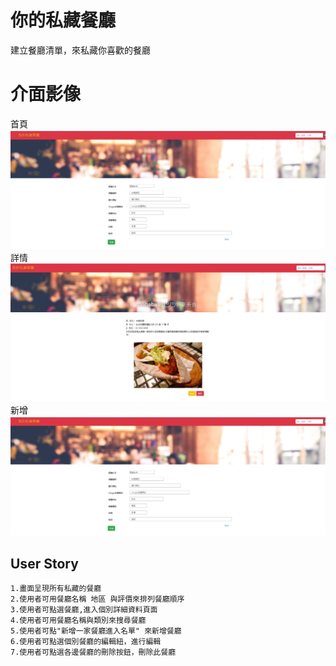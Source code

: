 # 你的私藏餐廳
建立餐廳清單，來私藏你喜歡的餐廳
# 介面影像
首頁
![image](https://github.com/Li-Shang-tw/RestaurantWeb/blob/master/%E6%96%B0%E5%A2%9E.JPG )
詳情
![image](https://github.com/Li-Shang-tw/RestaurantWeb/blob/master/%E8%A9%B3%E6%83%85.JPG )
新增
![image]( https://github.com/Li-Shang-tw/RestaurantWeb/blob/master/%E6%96%B0%E5%A2%9E.JPG)
## User Story
```
1.畫面呈現所有私藏的餐廳
2.使用者可用餐廳名稱 地區 與評價來排列餐廳順序
3.使用者可點選餐廳,進入個別詳細資料頁面
4.使用者可用餐廳名稱與類別來搜尋餐廳
5.使用者可點"新增一家餐廳進入名單" 來新增餐廳
6.使用者可點選個別餐廳的編輯紐，進行編輯
7.使用者可點選各邊餐廳的刪除按鈕，刪除此餐廳

```


